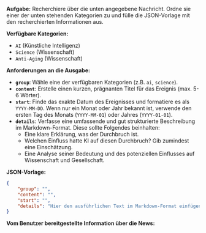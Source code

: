 **Aufgabe:**
Recherchiere über die unten angegebene Nachricht. Ordne sie einer der unten stehenden Kategorien zu und fülle die JSON-Vorlage mit den recherchierten Informationen aus.

**Verfügbare Kategorien:**
*   `AI` (Künstliche Intelligenz)
*   `Science` (Wissenschaft)
*   `Anti-Aging` (Wissenschaft)  

**Anforderungen an die Ausgabe:**

*   **`group`**: Wähle eine der verfügbaren Kategorien (z.B. `ai`, `science`).
*   **`content`**: Erstelle einen kurzen, prägnanten Titel für das Ereignis (max. 5-6 Wörter).
*   **`start`**: Finde das exakte Datum des Ereignisses und formatiere es als `YYYY-MM-DD`. Wenn nur ein Monat oder Jahr bekannt ist, verwende den ersten Tag des Monats (`YYYY-MM-01`) oder Jahres (`YYYY-01-01`).
*   **`details`**: Verfasse eine umfassende und gut strukturierte Beschreibung im Markdown-Format. Diese sollte Folgendes beinhalten:
    *   Eine klare Erklärung, was der Durchbruch ist.
    *   Welchen Einfluss hatte KI auf diesen Durchbruch? Gib zumindest eine Einschätzung.
    *   Eine Analyse seiner Bedeutung und des potenziellen Einflusses auf Wissenschaft und Gesellschaft.

**JSON-Vorlage:**
```json
{
    "group": "",
    "content": "",
    "start": "",
    "details": "Hier den ausführlichen Text im Markdown-Format einfügen."
}
```
**Vom Benutzer bereitgestellte Information über die News:**